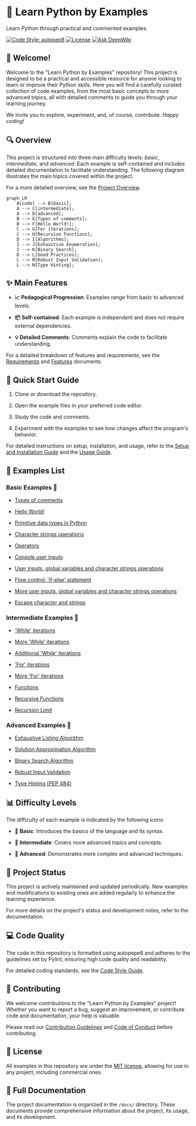 # 🐍 Learn Python by Examples

Learn Python through practical and commented examples.

[![Code Style: autopep8](https://img.shields.io/badge/Code%20Style-autopepe8-blue.svg)](https://github.com/hhatto/autopep8) [![License](https://img.shields.io/github/license/seyerjo/learn-python-by-examples)](./LICENSE)
[![Ask DeepWiki](https://deepwiki.com/badge.svg)](https://deepwiki.com/seyerjo/learn-python-by-examples)

## 👋 Welcome!

Welcome to the "Learn Python by Examples" repository! This project is designed to be a practical and accessible resource for anyone looking to learn or improve their Python skills. Here you will find a carefully curated collection of code examples, from the most basic concepts to more advanced topics, all with detailed comments to guide you through your learning journey.

We invite you to explore, experiment, and, of course, contribute. _Happy coding!_

## 🔍 Overview

This project is structured into three main difficulty levels: _basic_, _intermediate_, and _advanced_. Each example is self-contained and includes detailed documentation to facilitate understanding. The following diagram illustrates the main topics covered within the project.

For a more detailed overview, see the [Project Overview](docs/01_project_overview.md).

```mermaid
graph LR
    A[code] --> B[basic];
    A --> C[intermediate];
    A --> D[advanced];
    B --> E[Types of comments];
    B --> F[Hello World!];
    C --> G[For iterations];
    C --> H[Recursive Functions];
    D --> I[Algorithms];
    I --> J[Exhaustive Enumeration];
    I --> K[Binary Search];
    D --> L[Good Practices];
    L --> M[Robust Input Validation];
    L --> N[Type Hinting];
```

## ✨ Main Features

- **📈 Pedagogical Progression**: Examples range from basic to advanced levels.

- **📦 Self-contained**: Each example is independent and does not require external dependencies.

- **💡 Detailed Comments**: Comments explain the code to facilitate understanding.

For a detailed breakdown of features and requirements, see the [Requirements](docs/02_requirements.md) and [Features](docs/03_features.md) documents.

## 🚀 Quick Start Guide

1. Clone or download the repository.

2. Open the example files in your preferred code editor.

3. Study the code and comments.

4. Experiment with the examples to see how changes affect the program's behavior.

For detailed instructions on setup, installation, and usage, refer to the [Setup and Installation Guide](docs/07_setup_and_installation.md) and the [Usage Guide](docs/08_usage_guide.md).

## 📝 Examples List

### Basic Examples 📗

- [Types of comments](https://github.com/seyerjo/learn-python-by-examples/blob/main/code/basic/sample_00_comments_types.py)

- [Hello World!](https://github.com/seyerjo/learn-python-by-examples/blob/main/code/basic/sample_01_hello_world.py)

- [Primitive data types in Python](https://github.com/seyerjo/learn-python-by-examples/blob/main/code/basic/sample_02_primitives_data_types.py)

- [Character strings operations](https://github.com/seyerjo/learn-python-by-examples/blob/main/code/basic/sample_03_strings_operations.py)

- [Operators](https://github.com/seyerjo/learn-python-by-examples/blob/main/code/basic/sample_04_operators.py)

- [Console user inputs](https://github.com/seyerjo/learn-python-by-examples/blob/main/code/basic/sample_05_inputs.py)

- [User inputs, global variables and character strings operations](https://github.com/seyerjo/learn-python-by-examples/blob/main/code/basic/sample_06_inputs_variables_and_strings.py)

- [Flow control: 'if-else' statement](https://github.com/seyerjo/learn-python-by-examples/blob/main/code/basic/sample_07_flow_control.py)

- [More user inputs, global variables and character strings operations](https://github.com/seyerjo/learn-python-by-examples/blob/main/code/basic/sample_08_more_inputs_variables_and_strings.py)

- [Escape character and strings](https://github.com/seyerjo/learn-python-by-examples/blob/main/code/basic/sample_09_escape_character_and_strings.py)

### Intermediate Examples 📙

- ['While' iterations](https://github.com/seyerjo/learn-python-by-examples/blob/main/code/intermediate/sample_10_while_iterations.py)

- [More 'While' iterations](https://github.com/seyerjo/learn-python-by-examples/blob/main/code/intermediate/sample_11_more_while_iterations.py)

- [Additional 'While' ](https://github.com/seyerjo/learn-python-by-examples/blob/main/code/intermediate/sample_12_additional_while_iterations.py) [ iterations](https://github.com/seyerjo/learn-python-by-examples/blob/main/code/intermediate/sample_12_additional_while_iterations.py)

- ['For' iterations](https://github.com/seyerjo/learn-python-by-examples/blob/main/code/intermediate/sample_13_for_iterations.py)

- [More 'For' iterations](https://github.com/seyerjo/learn-python-by-examples/blob/main/code/intermediate/sample_14_more_for_iterations.py)

- [Functions](https://github.com/seyerjo/learn-python-by-examples/blob/main/code/intermediate/sample_15_functions.py)

- [Recursive Functions](https://github.com/seyerjo/learn-python-by-examples/blob/main/code/intermediate/sample_16_recursive_functions.py)

- [Recursion Limit](https://github.com/seyerjo/learn-python-by-examples/blob/main/code/intermediate/sample_17_recursion_limit.py)

### Advanced Examples 📕

- [Exhaustive Listing Algorithm](https://github.com/seyerjo/learn-python-by-examples/blob/main/code/advanced/sample_18_exhaustive_listing_algorithm.py)

- [Solution Approximation Algorithm](https://github.com/seyerjo/learn-python-by-examples/blob/main/code/advanced/sample_19_solution_approximation_algorithm.py)

- [Binary Search Algorithm](https://github.com/seyerjo/learn-python-by-examples/blob/main/code/advanced/sample_20_binary_search_algorithm.py)

- [Robust Input Validation](https://github.com/seyerjo/learn-python-by-examples/blob/main/code/advanced/sample_21_robust_input_validation.py)

- [Type Hinting (PEP 484)](https://github.com/seyerjo/learn-python-by-examples/blob/main/code/advanced/sample_22_type_hinting.py)

## 📊 Difficulty Levels

The difficulty of each example is indicated by the following icons:

- 📗 **Basic**: Introduces the basics of the language and its syntax.

- 📙 **Intermediate**: Covers more advanced topics and concepts.

- 📕 **Advanced**: Demonstrates more complex and advanced techniques.

## 🔄 Project Status

This project is actively maintained and updated periodically. New examples and modifications to existing ones are added regularly to enhance the learning experience.

For more details on the project's status and development notes, refer to the documentation.

## 💻 Code Quality

The code in this repository is formatted using autopepe8 and adheres to the guidelines set by Pylint, ensuring high code quality and readability.

For detailed coding standards, see the [Code Style Guide](docs/09_code_style_guide.md).

## 👋 Contributing

We welcome contributions to the "Learn Python by Examples" project! Whether you want to report a bug, suggest an improvement, or contribute code and documentation, your help is valuable.

Please read our [Contribution Guidelines](./CONTRIBUTION_GUIDELINES.md) and [Code of Conduct](./CODE_OF_CONDUCT.md) before contributing.

## 📜 License

All examples in this repository are under the [MIT license](./LICENSE), allowing for use in any project, including commercial ones.

## 📖 Full Documentation

The project documentation is organized in the `/docs/` directory. These documents provide comprehensive information about the project, its usage, and its development.
